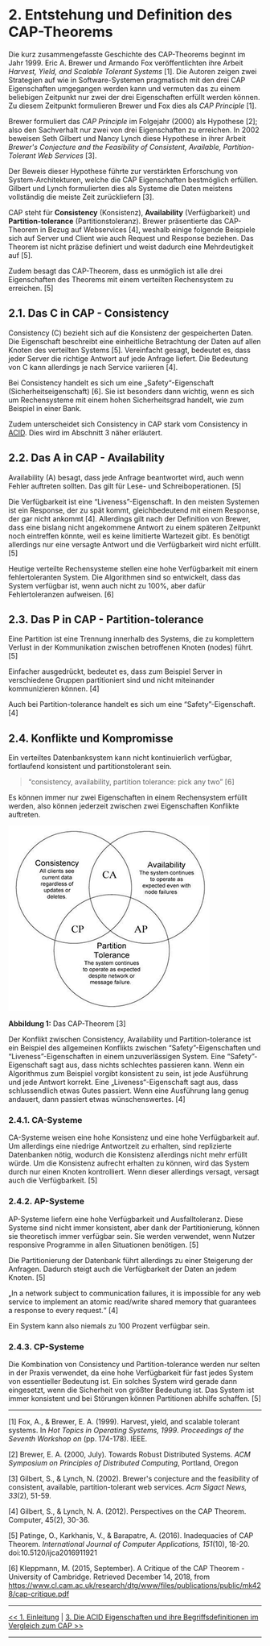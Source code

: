 
# 2. Entstehung und Definition des CAP-Theorems

Die kurz zusammengefasste Geschichte des CAP-Theorems beginnt im Jahr 1999. Eric A. Brewer und Armando Fox veröffentlichten ihre Arbeit
*Harvest, Yield, and Scalable Tolerant Systems* [1]. Die Autoren zeigen zwei Strategien auf wie in Software-Systemen pragmatisch mit den drei CAP Eigenschaften umgegangen werden kann und vermuten das zu einem beliebigen Zeitpunkt nur zwei der drei Eigenschaften erfüllt werden können. Zu diesem Zeitpunkt formulieren Brewer und Fox dies als *CAP Principle* [1].

Brewer formuliert das *CAP Principle* im Folgejahr (2000) als Hypothese [2]; also den Sachverhalt nur zwei von drei Eigenschaften zu erreichen. In 2002 beweisen Seth Gilbert und Nancy Lynch diese Hypothese in ihrer Arbeit *Brewer's Conjecture and the Feasibility of Consistent, Available, Partition-Tolerant Web Services* [3].

Der Beweis dieser Hypothese führte zur verstärkten Erforschung von System-Architekturen, welche die CAP Eigenschaften bestmöglich erfüllen. Gilbert und Lynch formulierten dies als Systeme die Daten meistens vollständig die meiste Zeit zurückliefern [3].

CAP steht für **Consistency** (Konsistenz), **Availability** (Verfügbarkeit) und **Partition-tolerance** (Partitionstoleranz). Brewer präsentierte das CAP-Theorem in Bezug auf Webservices [4], weshalb einige folgende Beispiele sich auf Server und Client wie auch Request und Response beziehen. Das Theorem ist nicht präzise definiert und weist dadurch eine Mehrdeutigkeit auf [5].

Zudem besagt das CAP-Theorem, dass es unmöglich ist alle drei Eigenschaften des Theorems mit einem verteilten Rechensystem zu erreichen. [5]

## 2.1. Das C in CAP - Consistency

Consistency \(C\) bezieht sich auf die Konsistenz der gespeicherten Daten. Die Eigenschaft beschreibt eine einheitliche Betrachtung der Daten auf allen Knoten des verteilten Systems [5]. Vereinfacht gesagt, bedeutet es, dass jeder Server die richtige Antwort auf jede Anfrage liefert. Die Bedeutung von C kann allerdings je nach Service variieren [4].

Bei Consistency handelt es sich um eine „Safety“-Eigenschaft
 (Sicherheitseigenschaft) [6]. Sie ist besonders dann wichtig, wenn es sich um Rechensysteme mit einem hohen Sicherheitsgrad handelt, wie zum Beispiel in einer Bank.

Zudem unterscheidet sich Consistency in CAP stark vom Consistency in [ACID](3_Unterschiede_zu_ACID.md). Dies wird im Abschnitt 3 näher erläutert.

## 2.2. Das A in CAP - Availability

Availability (A) besagt, dass jede Anfrage beantwortet wird, auch wenn Fehler auftreten sollten. Das gilt für Lese- und Schreiboperationen. [5]

Die Verfügbarkeit ist eine “Liveness”-Eigenschaft. In den meisten Systemen ist ein Response, der zu spät kommt, gleichbedeutend mit einem Response, der gar nicht ankommt [4]. Allerdings gilt nach der Definition von Brewer, dass eine bislang nicht angekommene Antwort zu einem späteren Zeitpunkt noch eintreffen könnte, weil es keine limitierte Wartezeit gibt. Es benötigt allerdings nur eine versagte Antwort und die Verfügbarkeit wird nicht erfüllt. [5]

Heutige verteilte Rechensysteme stellen eine hohe Verfügbarkeit mit einem fehlertoleranten System. Die Algorithmen sind so entwickelt, dass das System verfügbar ist, wenn auch nicht zu 100%, aber dafür Fehlertoleranzen aufweisen. [6]

## 2.3. Das P in CAP - Partition-tolerance

Eine Partition ist eine Trennung innerhalb des Systems, die zu komplettem Verlust in der Kommunikation zwischen betroffenen Knoten (nodes) führt. [5]

Einfacher ausgedrückt, bedeutet es, dass zum Beispiel Server in verschiedene Gruppen partitioniert sind und nicht miteinander kommunizieren können. [4]

Auch bei Partition-tolerance handelt es sich um eine “Safety”-Eigenschaft. [4]

## 2.4. Konflikte und Kompromisse

Ein verteiltes Datenbanksystem kann nicht kontinuierlich verfügbar, fortlaufend konsistent und partitionstolerant sein.

> “consistency, availability, partition tolerance: pick any two” [6]

Es können immer nur zwei Eigenschaften in einem Rechensystem erfüllt werden, also können jederzeit zwischen zwei Eigenschaften Konflikte auftreten.

![Das CAP-Theorem](media/das_cap-theorem_uebersicht.png)

**Abbildung 1:** Das CAP-Theorem [3]

Der Konflikt zwischen Consistency, Availability und Partition-tolerance ist ein Beispiel des allgemeinen Konflikts zwischen “Safety”-Eigenschaften und “Liveness”-Eigenschaften in einem unzuverlässigen System. Eine “Safety”-Eigenschaft sagt aus, dass nichts schlechtes passieren kann. Wenn ein Algorithmus zum Beispiel vorgibt konsistent zu sein, ist jede Ausführung und jede Antwort korrekt. Eine „Liveness“-Eigenschaft sagt aus, dass schlussendlich etwas Gutes passiert. Wenn eine Ausführung lang genug andauert, dann passiert etwas wünschenswertes. [4]

### 2.4.1. CA-Systeme
CA-Systeme weisen eine hohe Konsistenz und eine hohe Verfügbarkeit auf. Um allerdings eine niedrige Antwortzeit zu erhalten, sind replizierte Datenbanken nötig, wodurch die Konsistenz allerdings nicht mehr erfüllt würde. Um die Konsistenz aufrecht erhalten zu können, wird das System durch nur einen Knoten kontrolliert. Wenn dieser allerdings versagt, versagt auch die Verfügbarkeit. [5]
  
### 2.4.2. AP-Systeme
AP-Systeme liefern eine hohe Verfügbarkeit und Ausfalltoleranz. Diese Systeme sind nicht immer konsistent, aber dank der Partitionierung, können sie theoretisch immer verfügbar sein. Sie werden verwendet, wenn Nutzer responsive Programme in allen Situationen benötigen. [5]

Die Partitionierung der Datenbank führt allerdings zu einer Steigerung der Anfragen. Dadurch steigt auch die Verfügbarkeit der Daten an jedem Knoten. [5]

„In a network subject to communication failures, it is impossible for any web service to implement an atomic read/write shared memory that guarantees a response to every request.“ [4]

Ein System kann also niemals zu 100 Prozent verfügbar sein.

### 2.4.3. CP-Systeme

Die Kombination von Consistency und Partition-tolerance werden nur selten in der Praxis verwendet, da eine hohe Verfügbarkeit für fast jedes System von essentieller Bedeutung ist. Ein solches System wird gerade dann eingesetzt, wenn die Sicherheit von größter Bedeutung ist. Das System ist immer konsistent und bei Störungen können Partitionen abhilfe schaffen. [5]

***
[1] Fox, A., & Brewer, E. A. (1999). Harvest, yield, and scalable tolerant systems. In *Hot Topics in Operating Systems, 1999*. *Proceedings of the Seventh Workshop on* (pp. 174-178). IEEE.

[2] Brewer, E. A. (2000, July). Towards Robust Distributed Systems. *ACM Symposium on Principles of Distributed Computing*, Portland, Oregon

[3] Gilbert, S., & Lynch, N. (2002). Brewer's conjecture and the feasibility of consistent, available, partition-tolerant web services. *Acm Sigact News, 33*(2), 51-59.

[4] Gilbert, S., & Lynch, N. A. (2012). Perspectives on the CAP Theorem. Computer, 45(2), 30-36.

[5] Patinge, O., Karkhanis, V., & Barapatre, A. (2016). Inadequacies of CAP Theorem. _International Journal of Computer Applications,_ _151_(10), 18-20. doi:10.5120/ijca2016911921

[6] Kleppmann, M. (2015, September). A Critique of the CAP Theorem - University of Cambridge. Retrieved December 14, 2018, from https://www.cl.cam.ac.uk/research/dtg/www/files/publications/public/mk428/cap-critique.pdf

***

[<< 1. Einleitung](1_Einleitung.md) | [3. Die ACID Eigenschaften und ihre Begriffsdefinitionen im Vergleich zum CAP >>](3_Die_ACID_Eigenschaften_und_ihre_Begriffsdefinitionen_im_Vergleich_zum_CAP.md)

***
